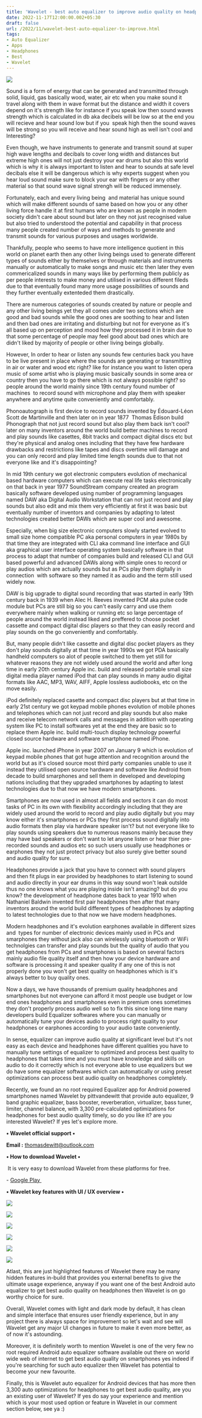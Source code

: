 ```yaml
---
title: 'Wavelet - best auto equalizer to improve audio quality on headphones.'
date: 2022-11-17T12:00:00.002+05:30
draft: false
url: /2022/11/wavelet-best-auto-equalizer-to-improve.html
tags: 
- Auto Equalizer
- Apps
- Headphones
- Best
- Wavelet
---
```


 [![](https://lh3.googleusercontent.com/-PYO4bak11tE/Y3dNzywfE3I/AAAAAAAAO_4/7wOcr7ReV0ocLUxqsalTUCzz42a81NenQCNcBGAsYHQ/s1600/1668763083345405-0.png)](https://lh3.googleusercontent.com/-PYO4bak11tE/Y3dNzywfE3I/AAAAAAAAO_4/7wOcr7ReV0ocLUxqsalTUCzz42a81NenQCNcBGAsYHQ/s1600/1668763083345405-0.png) 

  

  

  

Sound is a form of energy that can be generated and transmitted through solid, liquid, gas basically wood, water, air etc when you make sound it travel along with them in wave format but the distance and width it covers depend on it's strength like for instance if you speak low then sound waves strength which is calculated in db aka decibels will be low so at the end you will recieve and hear sound low but if you  speak high then the sound waves will be strong so you will receive and hear sound high as well isn't cool and Interesting?

  

Even though, we have instruments to generate and transmit sound at super high wave lengths and decibals to cover long width and distances but extreme high ones will not just destroy your ear drums but also this world which is why it is always important to listen and hear to sounds at safe level decibals else it will be dangerous which is why experts suggest when you hear loud sound make sure to block your ear with fingers or any other material so that sound wave signal strengh will be reduced immensely.

  

Fortunately, each and every living being  and material has unique sound which will make different sounds of same based on how you or any other living force handle it at first humans who are known as people in modern society didn't care about sound but later on they not just recognised value but also tried to understood the potential and capability in that process many people created number of ways and methods to generate and transmit sounds for various purposes and usages worldwide.

  

Thankfully, people who seems to have more intelligence quotient in this world on planet earth then any other living beings used to generate different types of sounds either by themselves or through materials and instruments manually or automatically to make songs and music etc then later they even commericalized sounds in many ways like by performing them publicly as per people interests to make money and utilised in various different fileds due to that eventually found many more usage possibilities of sounds and they further eventually extenteded them drastically.

  

There are numerous categories of sounds created by nature or people and any other living beings yet they all comes under two sections which are good and bad sounds while the good ones are soothing to hear and listen and then bad ones are irritating and disturbing but not for everyone as it's all based up on perception and mood how they processed it in brain due to that some percentage of people may feel good about bad ones which are didn't liked by majority of people or other living beings globally.

  

However, In order to hear or listen any sounds few centuries back you have to be live present in place where the sounds are generating or transmitting in air or water and wood etc right? like for instance you want to listen opera music of some artist who is playing music basically sounds in some area or country then you have to go there which is not always possible right? so people around the world mainly since 19th century found number of machines  to record sound with microphone and play them with speaker anywhere and anytime quite conveniently amd comfortably.

  

Phonoautograph is first device to record sounds invented by Édouard-Léon Scott de Martinville and then later on in year 1877  Thomas Edison build Phonograph that not just record sound but also play them back isn't cool? later on many inventors around the world build better machines to record and play sounds like casettes, 8bit tracks and compact digital discs etc but they're physical and analog ones including that they have few hardware drawbacks and restrictions like tapes and discs overtime will damage and you can only record and play limited time length sounds due to that not everyone like and it's disappointing?

  

In mid 19th century we got electronic computers evolution of mechanical based hardware computers which can execute real life tasks electronically on that back in year 1977 SoundStream company created an program basically software developed using number of programming languages named DAW aka Digital Audio Workstation that can not just record and play sounds but also edit and mix them very efficiently at first it was basic but eventually number of inventors and companies by adapting to latest technologies created better DAWs which are super cool and awesome.

  

Especially, when big size electronic computers slowly started evolved to small size home compatible PC aka personal computers in year 1980s by that time they are integrated with CLI aka command line interface and GUI aka graphical user interface operating system basically software in that process to adapt that number of companies build and released CLI and GUI based powerful and advanced DAWs along with simple ones to record or play audios which are actually sounds but as PCs play them digitally in connection  with software so they named it as audio and the term still used widely now.

  

DAW is big upgrade to digital sound recording that was started in early 19th century back in 1939 when Alec H. Reeves invented PCM aka pulse code module but PCs are still big so you can't easily carry and use them everywhere mainly when walking or running etc so large percentage of people around the world instead liked and preffered to choose pocket cassette and compact digital disc players so that they can easily record and play sounds on the go conveniently and comfortably.

  

But, many people didn't like cassette and digital disc pocket players as they don't play sounds digitally at that time in year 1990s we got PDA basically handheld computers so alot of people switched to them yet still for whatever reasons they are not widely used around the world and after long time in early 20th century Apple inc. build and released portable small size digital media player named iPod that can play sounds in many audio digital formats like AAC, MP3, WAV, AIFF, Apple lossless audiobooks, etc on the move easily.

  

iPod definitely replaced casette and compact disc players but at that time in early 21st century we got keypad mobile phones evolution of mobile phones and telephones which can not just record and play sounds but also make and receive telecom network calls and messages in addition with operating system like PC to install softwares yet at the end they are basic so to replace them Apple inc. build multi-touch display technology powerful closed source hardware and software smartphone named iPhone.

  

Apple inc. launched iPhone in year 2007 on January 9 which is evolution of keypad mobile phones that got huge attention and recognition around the world but as it's closed source most third party companies unable to use it instead they utilised open source hardware and software like Android from decade to build smarphones and sell them in developed and developing nations including that they upgraded smartphones by adapting to latest technologies due to that now we have modern smartphones.

  

Smartphones are now used in almost all fields and sectors it can do most tasks of PC in its own with flexibility accordingly including that they are widely used around the world to record and play audio digitally but you may know either it's smartphones or PCs they first process sound digitally into audio formats then play via hardware speaker isn't? but not everyone like to play sounds using speakers due to numerous reasons mainly because they may have bad speakers or don't want to let anyone listen or hear thier pre-recorded sounds and audios etc so such users usually use headphones or earphones they not just protect privacy but also surely give better sound and audio quality for sure.

  

Headphones provide a jack that you have to connect with sound players and then fit plugs in ear provided by headphones to start listening to sound and audio directly in your ear drums in this way sound won't leak outslde thus no one knows what you are playing inside isn't amazing? but do you know? the development of headphone dates back to year 1910 when Nathaniel Baldwin invented first pair headphones then after that many inventors around the world build different types of headphones by adapting to latest technologies due to that now we have modern headphones.

  

Modern headphones and it's evolution earphones available in different sizes and  types for number of electronic devices mainly used in PCs and smarphones they without jack also can wirelessly using bluetooth or WiFi technolgies can transfer and play sounds but the quality of audio that you get headphones from PCs and smartphones is based on several factors mainly audio file quality itself and then how your device hardware and software is processing it and speaker quality if any one of this is not properly done you won't get best quality on headphones which is it's always better to buy quality ones.

  

Now a days, we have thousands of premium quality headphones and smartphones but not everyone can afford it most people use budget or low end ones headphones and smartphones even in premium ones sometimes they don't properly process audio well so to fix this since long time many developers build Equalizer softwares where you can manually or automatically tune your devices audio to process right quality to your headphones or earphones according to your audio taste conveniently.

  

In sense, equalizer can improve audio quality at significant level but it's not easy as each device and headphones have different qualities you have to manually tune settings of equalizer to optimized and process best quality to headphones that takes time and you must have knowledge and skills on audio to do it correctly which is not everyone able to use equalizers but we do have some equalizer softwares which can automatically or using preset optimizations can process best audio quality on headphones completely.

  

  

Recently, we found an no root required Equalizer app for Android powered smartphones named Wavelet by pittvandewitt that provide auto equalizer, 9 band graphic equalizer, bass booster, reverberation, virtualizer, bass tuner, limiter, channel balance, with 3,300 pre-calculated optimizations for headphones for best audio quality timely, so do you like it? are you interested Wavelet? If yes let's explore more.

  

**• Wavelet official support •**

**Email :** [thomasdewitt@outlook.com](mailto:thomasdewitt@outlook.com)

**• How to download Wavelet •**

 It is very easy to download Wavelet from these platforms for free.

  

\- [Google Play ](https://play.google.com/store/apps/details?id=com.pittvandewitt.wavelet)

**• Wavelet key features with UI / UX overview •**

 **[![](https://lh3.googleusercontent.com/-U2gihjznJN0/Y3dNy9vP15I/AAAAAAAAO_0/KGMR9DdHNvgkV5O0xG1pFhEXfA0nczhDwCNcBGAsYHQ/s1600/1668763080347042-1.png)](https://lh3.googleusercontent.com/-U2gihjznJN0/Y3dNy9vP15I/AAAAAAAAO_0/KGMR9DdHNvgkV5O0xG1pFhEXfA0nczhDwCNcBGAsYHQ/s1600/1668763080347042-1.png)** 

 **[![](https://lh3.googleusercontent.com/-jXJTJzGn-3o/Y3dNyFI3eoI/AAAAAAAAO_w/Jftj3R2-fuEFgamoJFe-rAFgmsznAvU5QCNcBGAsYHQ/s1600/1668763076916571-2.png)](https://lh3.googleusercontent.com/-jXJTJzGn-3o/Y3dNyFI3eoI/AAAAAAAAO_w/Jftj3R2-fuEFgamoJFe-rAFgmsznAvU5QCNcBGAsYHQ/s1600/1668763076916571-2.png)** 

 **[![](https://lh3.googleusercontent.com/-G5VELJPdC7w/Y3dNxVwJ0DI/AAAAAAAAO_s/sm5SWEF7eKUxIz8NjryUg_BXLQ6wY1qvwCNcBGAsYHQ/s1600/1668763073525810-3.png)](https://lh3.googleusercontent.com/-G5VELJPdC7w/Y3dNxVwJ0DI/AAAAAAAAO_s/sm5SWEF7eKUxIz8NjryUg_BXLQ6wY1qvwCNcBGAsYHQ/s1600/1668763073525810-3.png)** 

 [![](https://lh3.googleusercontent.com/-BV0Kh2vnBSU/Y3dNwabTL9I/AAAAAAAAO_o/ckqrAh9jMYICuaoWseIcrw50DiDZiJ5rwCNcBGAsYHQ/s1600/1668763069976579-4.png)](https://lh3.googleusercontent.com/-BV0Kh2vnBSU/Y3dNwabTL9I/AAAAAAAAO_o/ckqrAh9jMYICuaoWseIcrw50DiDZiJ5rwCNcBGAsYHQ/s1600/1668763069976579-4.png) 

  

  

 [![](https://lh3.googleusercontent.com/-AabZUk8VY28/Y3dNvnfnRjI/AAAAAAAAO_k/GPmAHX47m7MsM8HawPZ_KuQ3Apnjd_HMwCNcBGAsYHQ/s1600/1668763066228918-5.png)](https://lh3.googleusercontent.com/-AabZUk8VY28/Y3dNvnfnRjI/AAAAAAAAO_k/GPmAHX47m7MsM8HawPZ_KuQ3Apnjd_HMwCNcBGAsYHQ/s1600/1668763066228918-5.png) 

  

 [![](https://lh3.googleusercontent.com/-htKQrcYFJrc/Y3dNuvrWWTI/AAAAAAAAO_g/NfVFPwaZ5Sk1bTT-JdHIBqpxgd1fn3LkgCNcBGAsYHQ/s1600/1668763062396572-6.png)](https://lh3.googleusercontent.com/-htKQrcYFJrc/Y3dNuvrWWTI/AAAAAAAAO_g/NfVFPwaZ5Sk1bTT-JdHIBqpxgd1fn3LkgCNcBGAsYHQ/s1600/1668763062396572-6.png) 

  

  

Atlast, this are just highlighted features of Wavelet there may be many hidden features in-build that provides you external benefits to give the ultimate usage experience, anyway if you want one of the best Android auto equalizer to get best audio quality on headphones then Wavelet is on go worthy choice for sure.

  

Overall, Wavelet comes with light and dark mode by default, it has clean and simple interface that ensures user friendly experience, but in any project there is always space for improvement so let's wait and see will Wavelet get any major UI changes in future to make it even more better, as of now it's astounding.

  

Moreover, it is definitely worth to mention Wavelet is one of the very few no root required Android auto equalizer software available out there on world wide web of internet to get best audio quality on smartphones yes indeed if you're searching for such auto equalizer then Wavelet has potential to become your new favourite.

  

Finally, this is Wavelet auto equalizer for Android devices that has more then 3,300 auto optimizations for headphones to get best audio quality, are you an existing user of Wavelet? If yes do say your experience and mention which is your most used option or feature in Wavelet in our comment section below, see ya :)